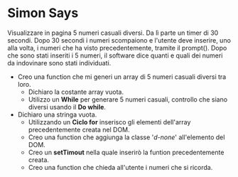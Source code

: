 # Simon Says #

Visualizzare in pagina 5 numeri casuali diversi. Da lì parte un timer di 30 secondi.
 Dopo 30 secondi i numeri scompaiono e l'utente deve inserire, uno alla volta, i numeri che ha visto precedentemente, tramite il prompt().
Dopo che sono stati inseriti i 5 numeri, il software dice quanti e quali dei numeri da indovinare sono stati individuati.

- Creo una function che mi generi un array di 5 numeri casuali diversi tra loro.
    - Dichiaro la costante array vuota.
    - Utilizzo un **While** per generare 5 numeri casuali, controllo che siano diversi usando il **Do while**.
- Dichiaro una stringa vuota.
    - Utilizzando un **Ciclo for** inserisco gli elementi dell'array precedentemente creata nel DOM.
    - Creo una function che aggiunga la classe '*d-none*' all'elemento del DOM.
    - Creo un **setTimout** nella quale inserirò la funtion precedentemente creata.
    - Creo una function che chieda all'utente i numeri che si ricorda.

